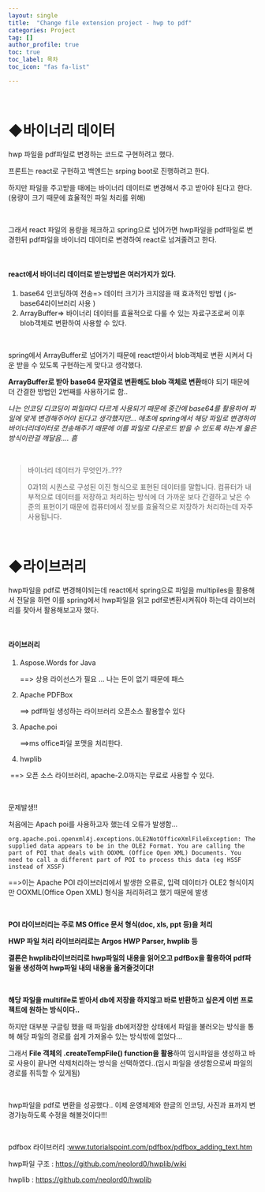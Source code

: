 ```yaml
---
layout: single
title:  "Change file extension project - hwp to pdf"
categories: Project
tag: []
author_profile: true
toc: true
toc_label: 목차
toc_icon: "fas fa-list"

---
```


<br/>





# ◆바이너리 데이터

hwp 파일을 pdf파일로 변경하는 코드로 구현하려고 했다.

프론트는 react로 구현하고 백엔드는 srping boot로 진행하려고 한다.

하지만 파일을 주고받을 때에는 바이너리 데이터로 변경해서 주고 받아야 된다고 한다.(용량이 크기 때문에 효율적인 파일 처리를 위해)

<br>

그래서 react 파일의 용량을 체크하고 spring으로 넘어가면 hwp파일을 pdf파일로 변경한뒤 pdf파일을 바이너리 데이터로 변경하여 react로 넘겨줄려고 한다.

<br>

#### react에서 바이너리 데이터로 받는방법은 여러가지가 있다.

1. base64 인코딩하여 전송=> 데이터 크기가 크지않을 때 효과적인 방법 ( js-base64라이브러리 사용 )
2. ArrayBuffer=> 바이너리 데이터를 효율적으로 다룰 수 있는 자료구조로써 이후 blob객체로 변환하여 사용할 수 있다.

<br>

spring에서 ArrayBuffer로 넘어가기 때문에 react받아서 blob객체로 변환 시켜서 다운 받을 수 있도록 구현하는게 맞다고 생각했다.

**ArrayBuffer로 받아 base64 문자열로 변환해도 blob 객체로 변환**해야 되기 때문에 더 간결한 방법인 2번째를 사용하기로 함..

*나는 인코딩 디코딩이 파일마다 다르게 사용되기 때문에 중간에 base64를 활용하여 파일에 맞게 변경해주어야 된다고 생각했지만... 애초에 spring에서 해당 파일로 변경하여 바이너리데이터로 전송해주기 때문에 이를 파일로 다운로드 받을 수 있도록 하는게 옮은 방식이란걸 깨달음.... 흠*

<br>

> 바이너리 데이터가 무엇인가..???
>
> 0과1의 시퀀스로 구성된 이진 형식으로 표현된 데이터를 말합니다. 컴퓨터가 내부적으로 데이터를 저장하고 처리하는 방식에 더 가까운 보다 간결하고 낮은 수준의 표현이기 때문에 컴퓨터에서 정보를 효율적으로 저장하가 처리하는데 자주 사용됩니다.

<br>





# ◆라이브러리

 hwp파일을 pdf로 변경해야되는데 react에서 spring으로 파일을 multipiles을 활용해서 전달을 하면 이를 spring에서 hwp파일을 읽고 pdf로변환시켜줘야 하는데 라이브러리를 찾아서 활용해보고자 했다.

<br>

#### 라이브러리

1. Aspose.Words for Java 

   ==> 상용 라이선스가 필요 ... 나는 돈이 없기 때문에 패스

2. Apache PDFBox 

   ==> pdf파일 생성하는 라이브러리 오픈소스 활용할수 있다

3. Apache.poi

   ==>ms office파일 포맷을 처리한다.

4. hwplib

​	==> 오픈 소스 라이브러리,  apache-2.0까지는 무료로 사용할 수 있다.

<br>



문제발생!!

처음에는 Apach poi를 사용하고자 했는데 오류가 발생함...

```
org.apache.poi.openxml4j.exceptions.OLE2NotOfficeXmlFileException: The supplied data appears to be in the OLE2 Format. You are calling the part of POI that deals with OOXML (Office Open XML) Documents. You need to call a different part of POI to process this data (eg HSSF instead of XSSF)
```

==>이는 Apache POI 라이브러리에서 발생한 오류로, 입력 데이터가 OLE2 형식이지만 OOXML(Office Open XML) 형식을 처리하려고 했기 때문에 발생

<br>



**POI 라이브러리는 주로 MS Office 문서 형식(doc, xls, ppt 등)을 처리**

**HWP 파일 처리 라이브러리로는 Argos HWP Parser, hwplib 등**

**결론은 hwplib라이브러리로 hwp파일의 내용을 읽어오고 pdfBox을 활용하여 pdf파일을 생성하여 hwp파일 내의 내용을 옮겨줄것이댜!**

<br>



**해당 파일을 multifile로 받아서 db에 저장을 하지않고 바로 반환하고 싶은게 이번 프로젝트에 원하는 방식이다..**

하지만 대부분 구글링 했을 때 파일을 db에저장한 상태에서 파일을 불러오는 방식을 통해 해당 파일의 경로를 쉽게 가져올수 있는 방식밖에 없었다... 

그래서 **File 객체의 .createTempFile() function을 활용**하여 임시파일을 생성하고 바로 사용이 끝나면 삭제처리하는 방식을 선택하였다..(임시 파일을 생성함으로써 파일의 경로를 취득할 수 있게됨)

<br>



hwp파일을 pdf로 변환을 성공했다.. 이제 운영체제와 한글의 인코딩, 사진과 표까지 변경가능하도록 수정을 해볼것이다!!!

<br>



pdfbox 라이브러리 :<a href="https://www.tutorialspoint.com/pdfbox/pdfbox_adding_text.htm">www.tutorialspoint.com/pdfbox/pdfbox_adding_text.htm<a>

hwp파일 구조 : <a href="https://github.com/neolord0/hwplib/wiki">https://github.com/neolord0/hwplib/wiki<a>

hwplib : <a href="https://github.com/neolord0/hwplib">https://github.com/neolord0/hwplib<a>
